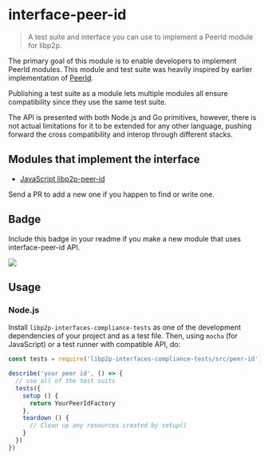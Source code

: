 interface-peer-id
========================

> A test suite and interface you can use to implement a PeerId module for libp2p.

The primary goal of this module is to enable developers to implement PeerId modules. This module and test suite was heavily inspired by earlier implementation of [PeerId](https://github.com/libp2p/js-peer-id).

Publishing a test suite as a module lets multiple modules all ensure compatibility since they use the same test suite.

The API is presented with both Node.js and Go primitives, however, there is not actual limitations for it to be extended for any other language, pushing forward the cross compatibility and interop through different stacks.

## Modules that implement the interface

- [JavaScript libp2p-peer-id](https://github.com/libp2p/js-peer-id)

Send a PR to add a new one if you happen to find or write one.

## Badge

Include this badge in your readme if you make a new module that uses interface-peer-id API.

![](/img/badge.png)

## Usage

### Node.js

Install `libp2p-interfaces-compliance-tests` as one of the development dependencies of your project and as a test file. Then, using `mocha` (for JavaScript) or a test runner with compatible API, do:

```js
const tests = require('libp2p-interfaces-compliance-tests/src/peer-id')

describe('your peer id', () => {
  // use all of the test suits
  tests({
    setup () {
      return YourPeerIdFactory
    },
    teardown () {
      // Clean up any resources created by setup()
    }
  })
})
```
